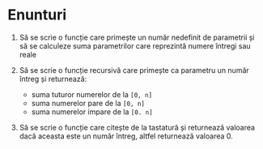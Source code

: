 # Enunturi

1. Să se scrie o funcție care primește un număr nedefinit de parametrii și să se calculeze suma parametrilor care reprezintă numere întregi sau reale

2. Să se scrie o funcție recursivă care primește ca parametru un număr întreg și returnează:
    - suma tuturor numerelor de la ```[0, n]```
    - suma numerelor pare de la ```[0, n]```
    - suma numerelor impare de la ```[0. n]```

3. Să se scrie o funcție care citește de la tastatură și returnează valoarea dacă aceasta este un număr întreg, altfel returnează valoarea 0.